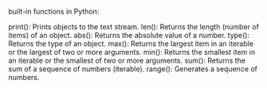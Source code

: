built-in functions in Python:

print(): Prints objects to the text stream.
len(): Returns the length (number of items) of an object.
abs(): Returns the absolute value of a number.
type(): Returns the type of an object.
max(): Returns the largest item in an iterable or the largest of two or more arguments.
min(): Returns the smallest item in an iterable or the smallest of two or more arguments.
sum(): Returns the sum of a sequence of numbers (iterable).
range(): Generates a sequence of numbers.
